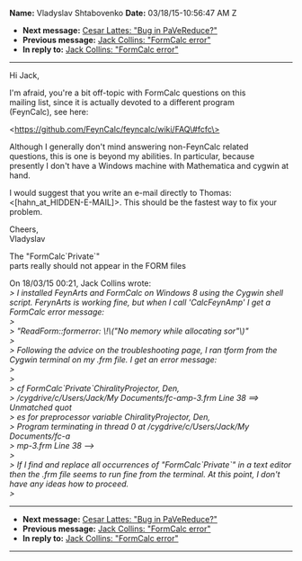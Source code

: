 **Name:** Vladyslav Shtabovenko
**Date:** 03/18/15-10:56:47 AM Z

  - **Next message:** [Cesar Lattes: "Bug in PaVeReduce?"](0863.html)
  - **Previous message:** [Jack Collins: "FormCalc error"](0861.html)
  - **In reply to:** [Jack Collins: "FormCalc error"](0861.html)

-----

Hi Jack,  

I'm afraid, you're a bit off-topic with FormCalc questions on this  
mailing list, since it is actually devoted to a different program  
(FeynCalc), see here:  

\<https://github.com/FeynCalc/feyncalc/wiki/FAQ\#fcfc\>  

Although I generally don't mind answering non-FeynCalc related  
questions, this is one is beyond my abilities. In particular, because  
presently I don't have a Windows machine with Mathematica and cygwin
at  
hand.  

I would suggest that you write an e-mail directly to Thomas:  
\<[hahn_at_HIDDEN-E-MAIL]\>.
This should be the fastest way to fix your problem.  

Cheers,  
Vladyslav  

The "FormCalc\`Private\`"  
parts really should not appear in the FORM files  

On 18/03/15 00:21, Jack Collins wrote:  
*\> I installed FeynArts and FormCalc on Windows 8 using the Cygwin
shell script. FerynArts is working fine, but when I call 'CalcFeynAmp' I
get a FormCalc error message:*  
*\>*  
*\> "ReadForm::formerror: \\\!\\("No memory while allocating sor"\\)"*  
*\>*  
*\> Following the advice on the troubleshooting page, I ran tform from
the Cygwin terminal on my .frm file. I get an error message:*  
*\>*  
*\>*  
*\> cf FormCalc\`Private\`ChiralityProjector, Den,*  
*\> /cygdrive/c/Users/Jack/My Documents/fc-amp-3.frm Line 38 ==\>
Unmatched quot*  
*\> es for preprocessor variable ChiralityProjector, Den,*  
*\> Program terminating in thread 0 at /cygdrive/c/Users/Jack/My
Documents/fc-a*  
*\> mp-3.frm Line 38 --\>*  
*\>*  
*\> If I find and replace all occurrences of "FormCalc\`Private\`" in a
text editor then the .frm file seems to run fine from the terminal. At
this point, I don't have any ideas how to proceed.*  
*\>*  

-----

  - **Next message:** [Cesar Lattes: "Bug in PaVeReduce?"](0863.html)
  - **Previous message:** [Jack Collins: "FormCalc error"](0861.html)
  - **In reply to:** [Jack Collins: "FormCalc error"](0861.html)

-----

